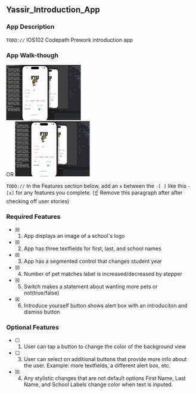 ## Yassir_Introduction_App

### App Description

`TODO://` IOS102 Codepath Prework introduction app

### App Walk-though


<img src="https://github.com/yassir20191/codepathprework/blob/main/CodePathGifSubmission.gif" width=200><br> OR <img src="https://github.com/yassir20191/codepathprework/blob/main/CodePathGifSubmission.gif" width=200><br> 

`TODO://` In the Features section below, add an `x` between the `-[ ]` like this `- [x]` for any features you complete. (☝️ Remove this paragraph after after checking off user stories)

### Required Features

- [x] 1. App displays an image of a school's logo
- [x] 2. App has three textfields for first, last, and school names
- [x] 3. App has a segmented control that changes student year
- [x] 4. Number of pet matches label is increased/decreased by stepper
- [x] 5. Switch makes a statement about wanting more pets or not(true/false) 
- [x] 6. Introduce yourself button shows alert box with an introduciton and dismiss button

### Optional Features

- [ ] 1. User can tap a button to change the color of the background view
- [ ] 3. User can select on additional buttons that provide more info about the user. Example: more textfields, a different alert box, etc.
- [x] 4. Any stylistic changes that are not default options First Name, Last Name, and School Labels change color when text is inputed.
